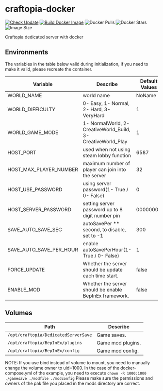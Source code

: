 # craftopia-docker

[![Check Update](https://github.com/KagurazakaNyaa/craftopia-docker/actions/workflows/update.yml/badge.svg)](https://github.com/KagurazakaNyaa/craftopia-docker/actions/workflows/update.yml)
[![Build Docker Image](https://github.com/KagurazakaNyaa/craftopia-docker/actions/workflows/build.yml/badge.svg)](https://github.com/KagurazakaNyaa/craftopia-docker/actions/workflows/build.yml)
![Docker Pulls](https://img.shields.io/docker/pulls/kagurazakanyaa/craftopia)
![Docker Stars](https://img.shields.io/docker/stars/kagurazakanyaa/craftopia)
![Image Size](https://img.shields.io/docker/image-size/kagurazakanyaa/craftopia/latest)

Craftopia dedicated server with docker

## Environments

The variables in the table below valid during initialization, if you need to make it valid, please recreate the container.

| Variable                | Describe                                                      | Default Values | Allowed Values |
|-------------------------|---------------------------------------------------------------|----------------|----------------|
| WORLD_NAME              | world name                                                    | NoName         | string         |
| WORLD_DIFFICULTY        | 0- Easy, 1- Normal, 2- Hard, 3- VeryHard                      | 1              | 0-3            |
| WORLD_GAME_MODE         | 1- NormalWorld, 2- CreativeWorld_Build, 3- CreativeWorld_Play | 1              | 1-3            |
| HOST_PORT               | used when not using steam lobby function                      | 6587           | 1024-65535     |
| HOST_MAX_PLAYER_NUMBER  | maximum number of player can join into the server             | 32             | 1-127          |
| HOST_USE_PASSWORD       | using server password(1- True / 0- False)                     | 0              | 0/1            |
| HOST_SERVER_PASSWORD    | setting server password up to 8 digit number pin              | 00000000       | int[8]         |
| SAVE_AUTO_SAVE_SEC      | autoSavePer ** second, to disable, set to -1                  | 300            | integer        |
| SAVE_AUTO_SAVE_PER_HOUR | enable autoSavePerHour(1- True / 0- False)                    | 1              | 0/1            |
| FORCE_UPDATE            | Whether the server should be update each time start.          | false          | true/false     |
| ENABLE_MOD              | Whether the server should be enable BepInEx framework.        | false          | true/false     |

## Volumes

|Path                                 |Describe          |
|-------------------------------------|------------------|
|`/opt/craftopia/DedicatedServerSave` |Game saves.       |
|`/opt/craftopia/BepInEx/plugins`     |Game mod plugins. |
|`/opt/craftopia/BepInEx/config`      |Game mod config.  |

NOTE: If you use bind instead of volume to mount, you need to manually change the volume owner to uid=1000.
In the case of the docker-compose.yml of the example, you need to execute `chown -R 1000:1000 ./gamesave ./modfile ./modconfig`
Please make sure the permissions and owners of the pak file you placed in the mods directory are correct.
